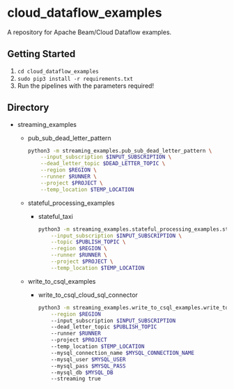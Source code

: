# cloud_dataflow_examples
A repository for Apache Beam/Cloud Dataflow examples.

## Getting Started

1. `cd cloud_dataflow_examples`
2. `sudo pip3 install -r requirements.txt`
3. Run the pipelines with the parameters required!

## Directory

*   streaming_examples
    *   pub_sub_dead_letter_pattern

        ```bash
        python3 -m streaming_examples.pub_sub_dead_letter_pattern \
            --input_subscription $INPUT_SUBSCRIPTION \
            --dead_letter_topic $DEAD_LETTER_TOPIC \
            --region $REGION \
            --runner $RUNNER \
            --project $PROJECT \
            --temp_location $TEMP_LOCATION 
        ```
    *   stateful_processing_examples
        *   stateful_taxi
            ```bash
            python3 -m streaming_examples.stateful_processing_examples.stateful_taxi \
                --input_subscription $INPUT_SUBSCRIPTION \
                --topic $PUBLISH_TOPIC \
                --region $REGION \
                --runner $RUNNER \
                --project $PROJECT \
                --temp_location $TEMP_LOCATION 
            ```
    *   write_to_csql_examples
        * write_to_csql_cloud_sql_connector

            ```bash
            python3 -m streaming_examples.write_to_csql_examples.write_to_csql_cloud_sql_connector \
                --region $REGION 
                --input_subscription $INPUT_SUBSCRIPTION 
                --dead_letter_topic $PUBLISH_TOPIC 
                --runner $RUNNER
                --project $PROJECT 
                --temp_location $TEMP_LOCATION 
                --mysql_connection_name $MYSQL_CONNECTION_NAME 
                --mysql_user $MYSQL_USER 
                --mysql_pass $MYSQL_PASS 
                --mysql_db $MYSQL_DB 
                --streaming true
            ```
